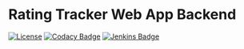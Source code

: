 # Rating Tracker Web App Backend

[![License](https://img.shields.io/github/license/marvinruder/rating-tracker-backend)](https://github.com/marvinruder/rating-tracker-backend/blob/main/LICENSE)
[![Codacy Badge](https://app.codacy.com/project/badge/Grade/9c8d75debaac455d814bb0b08dad2af6)](https://www.codacy.com/gh/marvinruder/rating-tracker-backend/dashboard)
[![Jenkins Badge](https://jenkins.mruder.dev/buildStatus/icon?job\\=rating-tracker-backend-multibranch%2Fmain)](https://jenkins.mruder.dev/job/rating-tracker-backend-multibranch)
<!-- [![Codecov Badge](https://codecov.io/gh/marvinruder/rating-tracker-backend/branch/main/graph/badge.svg?token=3NJDW4H3JK)](https://codecov.io/gh/marvinruder/rating-tracker-backend) -->
